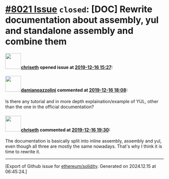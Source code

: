 # [\#8021 Issue](https://github.com/ethereum/solidity/issues/8021) `closed`: [DOC] Rewrite documentation about assembly, yul and standalone assembly and combine them

#### <img src="https://avatars.githubusercontent.com/u/9073706?v=4" width="50">[chriseth](https://github.com/chriseth) opened issue at [2019-12-16 15:27](https://github.com/ethereum/solidity/issues/8021):



#### <img src="https://avatars.githubusercontent.com/u/24901681?v=4" width="50">[damianoazzolini](https://github.com/damianoazzolini) commented at [2019-12-16 18:08](https://github.com/ethereum/solidity/issues/8021#issuecomment-566175574):

Is there any tutorial and in more depth explaination/example of YUL, other than the one in the official documentation?

#### <img src="https://avatars.githubusercontent.com/u/9073706?v=4" width="50">[chriseth](https://github.com/chriseth) commented at [2019-12-16 19:30](https://github.com/ethereum/solidity/issues/8021#issuecomment-566207486):

The documentation is basically split into inline assembly, assembly and yul, even though all three are mostly the same nowadays. That's why I think it is time to rewrite it.


-------------------------------------------------------------------------------



[Export of Github issue for [ethereum/solidity](https://github.com/ethereum/solidity). Generated on 2024.12.15 at 06:45:24.]
